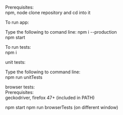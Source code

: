 Prerequisites:    
npm, node
clone repository and cd into it

To run app:

Type the following to comand line:
npm i --production    
npm start

To run tests:    
npm i    

unit tests:

Type the following to command line:    
npm run unitTests    

browser tests:    
Prerequisites:    
geckodriver, firefox 47+ (included in PATH)    

npm start
npm run browserTests (on different window)    


